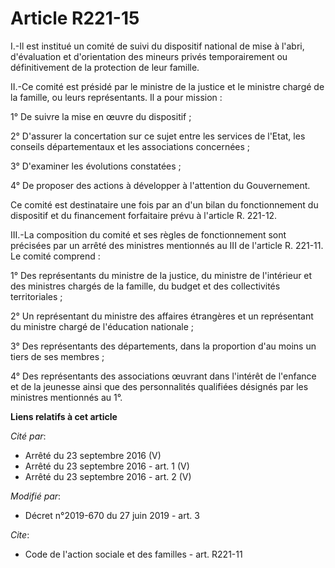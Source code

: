 # Article R221-15

I.-Il est institué un comité de suivi du dispositif national de mise à l'abri, d'évaluation et d'orientation des mineurs
privés temporairement ou définitivement de la protection de leur famille.

II.-Ce comité est présidé par le ministre de la justice et le ministre chargé de la famille, ou leurs représentants. Il a
pour mission :

1° De suivre la mise en œuvre du dispositif ;

2° D'assurer la concertation sur ce sujet entre les services de l'Etat, les conseils départementaux et les associations
concernées ;

3° D'examiner les évolutions constatées ;

4° De proposer des actions à développer à l'attention du Gouvernement.

Ce comité est destinataire une fois par an d'un bilan du fonctionnement du dispositif et du financement forfaitaire prévu à
l'article R. 221-12.

III.-La composition du comité et ses règles de fonctionnement sont précisées par un arrêté des ministres mentionnés au III de
l'article R. 221-11. Le comité comprend :

1° Des représentants du ministre de la justice, du ministre de l'intérieur et des ministres chargés de la famille, du budget
et des collectivités territoriales ;

2° Un représentant du ministre des affaires étrangères et un représentant du ministre chargé de l'éducation nationale ;

3° Des représentants des départements, dans la proportion d'au moins un tiers de ses membres ;

4° Des représentants des associations œuvrant dans l'intérêt de l'enfance et de la jeunesse ainsi que des personnalités
qualifiées désignés par les ministres mentionnés au 1°.

**Liens relatifs à cet article**

_Cité par_:

  - Arrêté du 23 septembre 2016 (V)
  - Arrêté du 23 septembre 2016 - art. 1 (V)
  - Arrêté du 23 septembre 2016 - art. 2 (V)

_Modifié par_:

  - Décret n°2019-670 du 27 juin 2019 - art. 3

_Cite_:

  - Code de l'action sociale et des familles - art. R221-11
